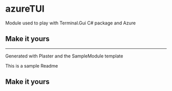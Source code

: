 # azureTUI

Module used to play with Terminal.Gui C# package and Azure

## Make it yours

---
Generated with Plaster and the SampleModule template


This is a sample Readme

## Make it yours
